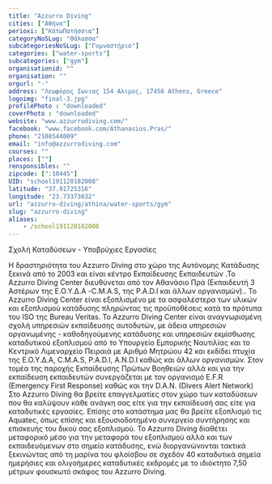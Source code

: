 ```yaml
---
title: "Azzurro Diving"
cities: ["Αθήνα"]
perioxi: ["ΚάτωΠατήσσια"]
categoryNoSLug: "Θάλασσα"
subcategoriesNoSLug: ["Γυμναστήριο"]
categories: ["water-sports"]
subcategories: ["gym"]
organisationid: ""
organisation: ""
orgurl: "-"
address: "Λεωφόρος Ιωνιας 154 Αλιμος, 17456 Athens, Greece"
logoimg: "final-3.jpg"
profilePhoto : "downloaded"
coverPhoto : "downloaded"
website: "www.azzurrodiving.com/"
facebook: "www.facebook.com/Athanasios.Pras/"
phone: "2108544009"
email: "info@azzurrodiving.com"
courses: ""
places: [""]
rensponsibles: ""
zipcode: [":10445"]
UID: "school191120182008"
latitude: "37.91725316"
longitude: "23.73373032"
url: "azzurro-diving/athina/water-sports/gym"
slug: "azzurro-diving"
aliases:
    - /school191120182008
---
```



Σχολή Καταδύσεων - Υποβρύχιες Εργασίες

Η δραστηριότητα του Azzurro Diving στο χώρο της Αυτόνομης Κατάδυσης ξεκινά από το 2003 και είναι κέντρο Εκπαίδευσης Εκπαιδευτών .Το Azzurro Diving Center διευθύνεται από τον Αθανάσιο Πρά (Εκπαιδευτή 3 Αστέρων της Ε.Ο.Υ.Δ.Α -C.M.A.S, της P.A.D.I και άλλων οργανισμών).. Το Azzurro Diving Center είναι εξοπλισμένο με τα ασφαλέστερα των υλικών και εξοπλισμού κατάδυσης πληρώντας τις προϋποθέσεις κατά τα πρότυπα του ISO της Bureau Veritas. Το Azzurro Diving Center είναι αναγνωρισμένη σχολή υπηρεσιών εκπαίδευσης αυτοδυτών, με άδεια υπηρεσιών οργανωμένης - καθοδηγούμενης κατάδυσης και υπηρεσιών εκμίσθωσης καταδυτικού εξοπλισμού από το Υπουργείο Εμπορικής Ναυτιλίας και το Κεντρικό Λιμεναρχείο Πειραιά με Αριθμό Μητρώου 42 και εκδίδει πτυχία της Ε.Ο.Υ.Δ.Α, C.M.A.S, P.A.D.I, A.N.D.I καθώς και άλλων οργανισμών. Στον τομέα της παροχής Εκπαίδευσης Πρώτων Βοηθειών αλλά και για την εκπαίδευση εκπαιδευτών συνεργάζεται με τον οργανισμό E.F.R (Emergency First Response) καθώς και την D.A.N. (Divers Alert Network) Στο Azzurro Diving θα βρείτε επαγγελματίες στον χώρο των καταδύσεων που θα καλύψουν κάθε ανάγκη σας είτε για την εκπαίδευσή σας είτε για καταδυτικές εργασίες. Επίσης στο κατάστημα μας θα βρείτε εξοπλισμό τις Aquatec, όπως επίσης και εξουσιοδοτημένο συνεργείο συντήρησης και επισκευής του δικού σας εξοπλισμού. Το Azzurro Diving διαθέτει μεταφορικό μέσο για την μεταφορά του εξοπλισμού αλλά και των εκπαιδευόμενων στο σημείο κατάδυσης, ενώ διοργανώνονται τακτικά ξεκινώντας από τη μαρίνα του φλοίσβου σε σχεδόν 40 καταδυτικά σημεία ημερήσιες και ολιγοήμερες καταδυτικές εκδρομές με το ιδιόκτητο 7,50 μέτρων φουσκωτό σκάφος του Azzurro Diving.